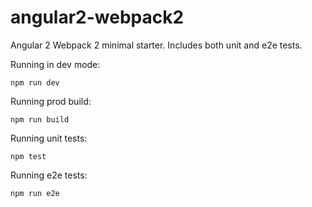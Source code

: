 # angular2-webpack2

Angular 2 Webpack 2 minimal starter. Includes both unit and e2e tests.

Running in dev mode:
```
npm run dev
```

Running prod build:

```
npm run build
```

Running unit tests:
```
npm test
```

Running e2e tests:
```
npm run e2e
```
